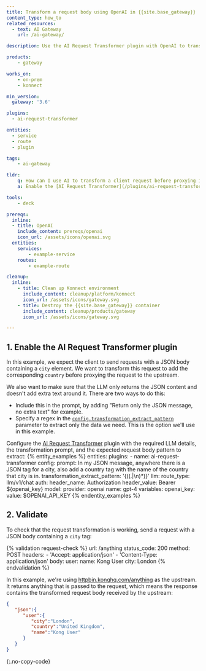 ```yaml
---
title: Transform a request body using OpenAI in {{site.base_gateway}}
content_type: how_to
related_resources:
  - text: AI Gateway
    url: /ai-gateway/

description: Use the AI Request Transformer plugin with OpenAI to transform a client request body before proxying it.

products:
    - gateway

works_on:
    - on-prem
    - konnect

min_version:
  gateway: '3.6'

plugins:
  - ai-request-transformer

entities: 
  - service
  - route
  - plugin

tags:
    - ai-gateway

tldr:
    q: How can I use AI to transform a client request before proxying it?
    a: Enable the [AI Request Transformer](/plugins/ai-request-transformer/) plugin, configure the parameters in `config.llm` to access your LLM and describe the transformation to perform with the `config.prompt` parameter.

tools:
    - deck

prereqs:
  inline:
  - title: OpenAI
    include_content: prereqs/openai
    icon_url: /assets/icons/openai.svg
  entities:
    services:
        - example-service
    routes:
        - example-route

cleanup:
  inline:
    - title: Clean up Konnect environment
      include_content: cleanup/platform/konnect
      icon_url: /assets/icons/gateway.svg
    - title: Destroy the {{site.base_gateway}} container
      include_content: cleanup/products/gateway
      icon_url: /assets/icons/gateway.svg

---
```


## 1. Enable the AI Request Transformer plugin

In this example, we expect the client to send requests with a JSON body containing a `city` element. We want to transform this request to add the corresponding `country` before proxying the request to the upstream.

We also want to make sure that the LLM only returns the JSON content and doesn't add extra text around it. There are two ways to do this:
* Include this in the prompt, by adding "Return only the JSON message, no extra text" for example.
* Specify a regex in the [`config.transformation_extract_pattern`](/plugins/ai-request-transformer/reference/#schema--config-transformation-extract-pattern) parameter to extract only the data we need. This is the option we'll use in this example.

Configure the [AI Request Transformer](/plugins/ai-request-transformer) plugin with the required LLM details, the transformation prompt, and the expected request body pattern to extract:
{% entity_examples %}
entities:
  plugins:
    - name: ai-request-transformer
      config:
        prompt: In my JSON message, anywhere there is a JSON tag for a city, also add a country tag with the name of the country that city is in.
        transformation_extract_pattern: '{((.|\n)*)}'
        llm:
          route_type: llm/v1/chat
          auth:
            header_name: Authorization
            header_value: Bearer ${openai_key}
          model:
            provider: openai
            name: gpt-4
variables:
  openai_key:
    value: $OPENAI_API_KEY
{% endentity_examples %}


## 2. Validate

To check that the request transformation is working, send a request with a JSON body containing a `city` tag:

{% validation request-check %}
url: /anything
status_code: 200
method: POST
headers:
    - 'Accept: application/json'
    - 'Content-Type: application/json'
body:
  user:
    name: Kong User
    city: London
{% endvalidation %}

In this example, we're using [httpbin.konghq.com/anything](https://httpbin.konghq.com/#/Anything/post_anything) as the upstream. It returns anything that is passed to the request, which means the response contains the transformed request body received by the upstream:
```json
{
   "json":{
      "user":{
         "city":"London",
         "country":"United Kingdom",
         "name":"Kong User"
      }
   }
}
```
{:.no-copy-code}